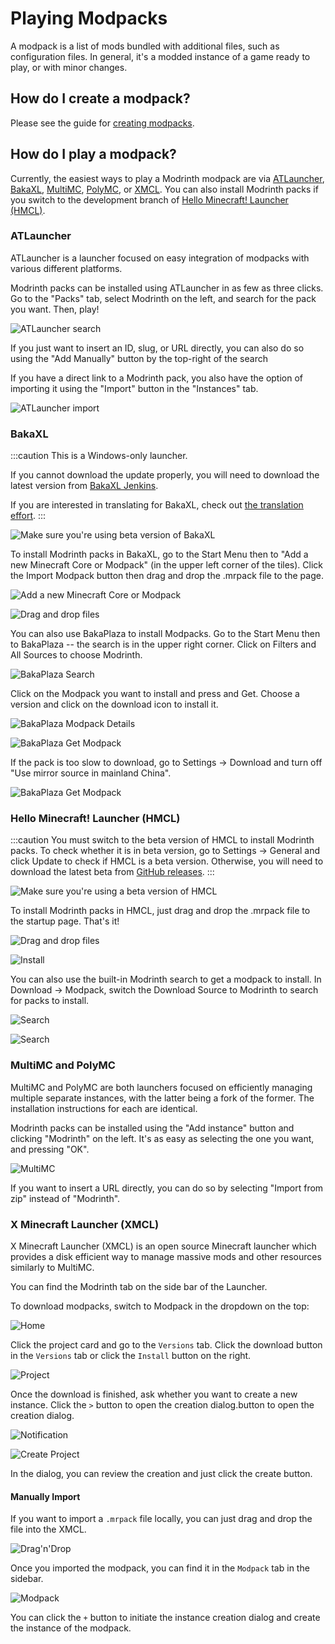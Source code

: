 # Playing Modpacks

A modpack is a list of mods bundled with additional files, such as configuration files. In general, it's a modded instance of a game ready to play, or with minor changes.

## How do I create a modpack?

Please see the guide for [creating modpacks](creating_modpacks.md).

## How do I play a modpack?

Currently, the easiest ways to play a Modrinth modpack are via [ATLauncher](https://atlauncher.com), [BakaXL](http://jk-insider.bakaxl.com:8888), [MultiMC](https://multimc.org), [PolyMC](https://polymc.org), or [XMCL](https://xmcl.app). You can also install Modrinth packs if you switch to the development branch of [Hello Minecraft! Launcher (HMCL)](https://github.com/huanghongxun/HMCL).

### ATLauncher

ATLauncher is a launcher focused on easy integration of modpacks with various different platforms.

Modrinth packs can be installed using ATLauncher in as few as three clicks. Go to the "Packs" tab, select Modrinth on the left, and search for the pack you want. Then, play!

![ATLauncher search](../../static/img/tutorial/atlauncherSearch.png)

If you just want to insert an ID, slug, or URL directly, you can also do so using the "Add Manually" button by the top-right of the search

If you have a direct link to a Modrinth pack, you also have the option of importing it using the "Import" button in the "Instances" tab.

![ATLauncher import](../../static/img/tutorial/atlauncherImport.png)

### BakaXL

:::caution
This is a Windows-only launcher. 

If you cannot download the update properly, you will need to download the latest version from [BakaXL Jenkins](http://jk-insider.bakaxl.com:8888/).

If you are interested in translating for BakaXL, check out [the translation effort](https://github.com/BakaXL-Launcher/BakaXL/tree/master/BakaXL_Software/3.0).
:::

![Make sure you're using beta version of BakaXL](../../static/img/tutorial/bakaxlInsiderPreview.png)

To install Modrinth packs in BakaXL, go to the Start Menu then to "Add a new Minecraft Core or Modpack" (in the upper left corner of the tiles). Click the Import Modpack button then drag and drop the .mrpack file to the page. 

![Add a new Minecraft Core or Modpack](../../static/img/tutorial/bakaxlStartMenuAddCore.png)

![Drag and drop files](../../static/img/tutorial/bakaxlImportModpackDrop.png)

You can also use BakaPlaza to install Modpacks. Go to the Start Menu then to BakaPlaza -- the search is in the upper right corner. Click on Filters and All Sources to choose Modrinth. 

![BakaPlaza Search](../../static/img/tutorial/bakaxlBakaPlazaSearchFilter.png)

Click on the Modpack you want to install and press and Get. Choose a version and click on the download icon to install it.

![BakaPlaza Modpack Details](../../static/img/tutorial/bakaxlBakaPlazaDetail.png)

![BakaPlaza Get Modpack](../../static/img/tutorial/bakaxlBakaPlazaGetDetail.png)

If the pack is too slow to download, go to Settings -> Download and turn off "Use mirror source in mainland China". 

![BakaPlaza Get Modpack](../../static/img/tutorial/bakaxlSettingsDownloadsetting.png)

### Hello Minecraft! Launcher (HMCL)

:::caution
You must switch to the beta version of HMCL to install Modrinth packs. To check whether it is in beta version, go to Settings -> General and click Update to check if HMCL is a beta version. Otherwise, you will need to download the latest beta from [GitHub releases](https://github.com/huanghongxun/HMCL/releases).
:::

![Make sure you're using a beta version of HMCL](../../static/img/tutorial/HMCL1.png)

To install Modrinth packs in HMCL, just drag and drop the .mrpack file to the startup page. That's it!

![Drag and drop files](../../static/img/tutorial/HMCL2.png)

![Install](../../static/img/tutorial/HMCL3.png)

You can also use the built-in Modrinth search to get a modpack to install. In Download -> Modpack, switch the Download Source to Modrinth to search for packs to install.

![Search](../../static/img/tutorial/HMCL4.png)

![Search](../../static/img/tutorial/HMCL5.png)

### MultiMC and PolyMC

MultiMC and PolyMC are both launchers focused on efficiently managing multiple separate instances, with the latter being a fork of the former. The installation instructions for each are identical.

Modrinth packs can be installed using the "Add instance" button and clicking "Modrinth" on the left. It's as easy as selecting the one you want, and pressing "OK".

![MultiMC](../../static/img/tutorial/multimc.png)

If you want to insert a URL directly, you can do so by selecting "Import from zip" instead of "Modrinth".

### X Minecraft Launcher (XMCL)

X Minecraft Launcher (XMCL) is an open source Minecraft launcher which provides a disk efficient way to manage massive mods and other resources similarly to MultiMC.

You can find the Modrinth tab on the side bar of the Launcher.

To download modpacks, switch to Modpack in the dropdown on the top:

![Home](../../static/img/tutorial/xmcl-modrinth-home.png)

Click the project card and go to the `Versions` tab. Click the download button in the `Versions` tab or click the `Install` button on the right.

![Project](../../static/img/tutorial/xmcl-modrinth-project.png)

Once the download is finished, ask whether you want to create a new instance. Click the `>` button to open the creation dialog.button to open the creation dialog.

![Notification](../../static/img/tutorial/xmcl-modrinth-notification.png)

![Create Project](../../static/img/tutorial/xmcl-modrinth-create-project.png)

In the dialog, you can review the creation and just click the create button.

#### Manually Import

If you want to import a `.mrpack` file locally, you can just drag and drop the file into the XMCL.

![Drag'n'Drop](../../static/img/tutorial/xmcl-modrinth-drag-drop.png)

Once you imported the modpack, you can find it in the `Modpack` tab in the sidebar.

![Modpack](../../static/img/tutorial/xmcl-modrinth-modpack.png)

You can click the `+` button to initiate the instance creation dialog and create the instance of the modpack.
